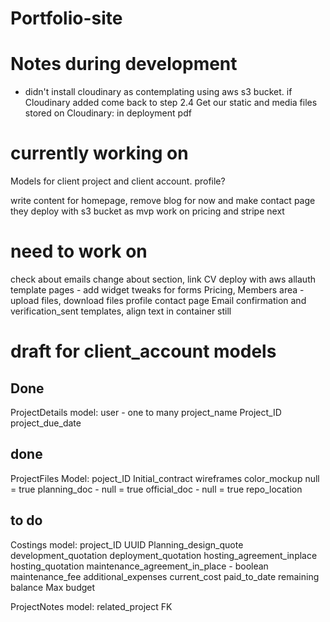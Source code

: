 # Portfolio-site

# Notes during development
* didn't install cloudinary as contemplating using aws s3 bucket. if Cloudinary added come back to step 2.4 Get our static and media files stored on Cloudinary: in deployment pdf

# currently working on

Models for client project and client account. profile?

write content for homepage, remove blog for now and make contact page
they deploy with s3 bucket as mvp
work on pricing and stripe next


# need to work on
check about emails
change about section, link CV
deploy with aws
allauth template pages - add widget tweaks for forms
Pricing,
Members area - upload files, download files
profile
contact page
Email confirmation and verification_sent templates, align text in container still

# draft for client_account models

## Done
ProjectDetails model:
user - one to many
project_name
Project_ID
project_due_date

## done
ProjectFiles Model:
poject_ID
Initial_contract
wireframes
color_mockup null = true
planning_doc - null = true
official_doc - null = true
repo_location

## to do
Costings model:
project_ID UUID
Planning_design_quote
development_quotation
deployment_quotation
hosting_agreement_inplace
hosting_quotation
maintenance_agreement_in_place - boolean
maintenance_fee
additional_expenses
current_cost
paid_to_date
remaining balance
Max budget



ProjectNotes model:
related_project FK